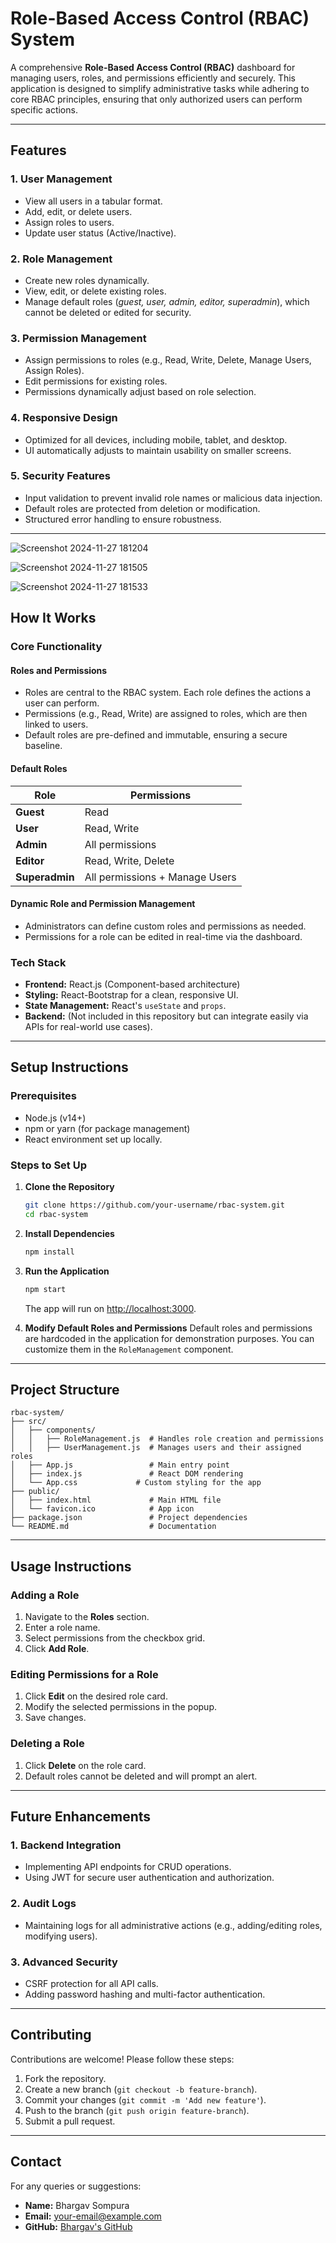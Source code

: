 # **Role-Based Access Control (RBAC) System**

A comprehensive **Role-Based Access Control (RBAC)** dashboard for managing users, roles, and permissions efficiently and securely. This application is designed to simplify administrative tasks while adhering to core RBAC principles, ensuring that only authorized users can perform specific actions.

---

## **Features**

### 1. **User Management**
- View all users in a tabular format.
- Add, edit, or delete users.
- Assign roles to users.
- Update user status (Active/Inactive).

### 2. **Role Management**
- Create new roles dynamically.
- View, edit, or delete existing roles.
- Manage default roles (*guest, user, admin, editor, superadmin*), which cannot be deleted or edited for security.

### 3. **Permission Management**
- Assign permissions to roles (e.g., Read, Write, Delete, Manage Users, Assign Roles).
- Edit permissions for existing roles.
- Permissions dynamically adjust based on role selection.

### 4. **Responsive Design**
- Optimized for all devices, including mobile, tablet, and desktop.
- UI automatically adjusts to maintain usability on smaller screens.

### 5. **Security Features**
- Input validation to prevent invalid role names or malicious data injection.
- Default roles are protected from deletion or modification.
- Structured error handling to ensure robustness.

---
![Screenshot 2024-11-27 181204](https://github.com/user-attachments/assets/dca8163e-dcb6-42c4-abcd-1e441d3e2730)

![Screenshot 2024-11-27 181505](https://github.com/user-attachments/assets/50ddd4ee-c797-4548-a7d2-ce83a715d50b)

![Screenshot 2024-11-27 181533](https://github.com/user-attachments/assets/b7046d27-1e2b-4ff2-b61f-ee24cba892bf)

## **How It Works**

### **Core Functionality**

#### **Roles and Permissions**
- Roles are central to the RBAC system. Each role defines the actions a user can perform.
- Permissions (e.g., Read, Write) are assigned to roles, which are then linked to users.
- Default roles are pre-defined and immutable, ensuring a secure baseline.

#### **Default Roles**
| Role       | Permissions                     |
|------------|---------------------------------|
| **Guest**   | Read                           |
| **User**    | Read, Write                    |
| **Admin**   | All permissions                |
| **Editor**  | Read, Write, Delete            |
| **Superadmin** | All permissions + Manage Users |

#### **Dynamic Role and Permission Management**
- Administrators can define custom roles and permissions as needed.
- Permissions for a role can be edited in real-time via the dashboard.

### **Tech Stack**
- **Frontend:** React.js (Component-based architecture)
- **Styling:** React-Bootstrap for a clean, responsive UI.
- **State Management:** React's `useState` and `props`.
- **Backend:** (Not included in this repository but can integrate easily via APIs for real-world use cases).

---

## **Setup Instructions**

### **Prerequisites**
- Node.js (v14+)
- npm or yarn (for package management)
- React environment set up locally.

### **Steps to Set Up**
1. **Clone the Repository**
   ```bash
   git clone https://github.com/your-username/rbac-system.git
   cd rbac-system
   ```

2. **Install Dependencies**
   ```bash
   npm install
   ```

3. **Run the Application**
   ```bash
   npm start
   ```
   The app will run on [http://localhost:3000](http://localhost:3000).

4. **Modify Default Roles and Permissions**
   Default roles and permissions are hardcoded in the application for demonstration purposes. You can customize them in the `RoleManagement` component.

---

## **Project Structure**

```plaintext
rbac-system/
├── src/
│   ├── components/
│   │   ├── RoleManagement.js  # Handles role creation and permissions
│   │   ├── UserManagement.js  # Manages users and their assigned roles
│   ├── App.js                 # Main entry point
│   ├── index.js               # React DOM rendering
│   └── App.css             # Custom styling for the app
├── public/
│   ├── index.html             # Main HTML file
│   └── favicon.ico            # App icon
├── package.json               # Project dependencies
└── README.md                  # Documentation
```

---

## **Usage Instructions**

### **Adding a Role**
1. Navigate to the **Roles** section.
2. Enter a role name.
3. Select permissions from the checkbox grid.
4. Click **Add Role**.

### **Editing Permissions for a Role**
1. Click **Edit** on the desired role card.
2. Modify the selected permissions in the popup.
3. Save changes.

### **Deleting a Role**
1. Click **Delete** on the role card.
2. Default roles cannot be deleted and will prompt an alert.

---

## **Future Enhancements**

### 1. **Backend Integration**
- Implementing API endpoints for CRUD operations.
- Using JWT for secure user authentication and authorization.

### 2. **Audit Logs**
- Maintaining logs for all administrative actions (e.g., adding/editing roles, modifying users).

### 3. **Advanced Security**
- CSRF protection for all API calls.
- Adding password hashing and multi-factor authentication.

---

## **Contributing**

Contributions are welcome! Please follow these steps:
1. Fork the repository.
2. Create a new branch (`git checkout -b feature-branch`).
3. Commit your changes (`git commit -m 'Add new feature'`).
4. Push to the branch (`git push origin feature-branch`).
5. Submit a pull request.

---


## **Contact**

For any queries or suggestions:
- **Name:** Bhargav Sompura
- **Email:** [your-email@example.com](mailto:your-email@example.com)
- **GitHub:** [Bhargav's GitHub](https://github.com/your-username)
